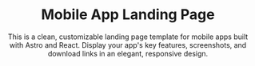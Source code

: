 <div align="center">

# Mobile App Landing Page

This is a clean, customizable landing page template for mobile apps built with Astro and React. Display your app's key features, screenshots, and download links in an elegant, responsive design.

